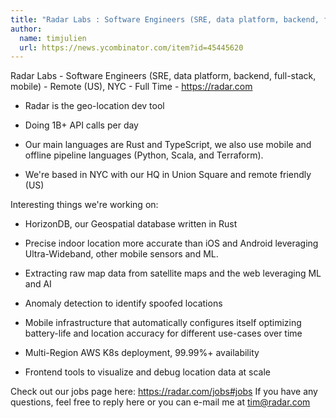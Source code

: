 ```yaml
---
title: "Radar Labs : Software Engineers (SRE, data platform, backend, full-stack, mobile)"
author:
  name: timjulien
  url: https://news.ycombinator.com/item?id=45445620
---
```

Radar Labs - Software Engineers (SRE, data platform, backend, full-stack, mobile) - Remote (US), NYC - Full Time - <a href="https:&#x2F;&#x2F;radar.com" rel="nofollow">https:&#x2F;&#x2F;radar.com</a>

- Radar is the geo-location dev tool

- Doing 1B+ API calls per day

- Our main languages are Rust and TypeScript, we also use mobile and offline pipeline languages (Python, Scala, and Terraform).

- We&#x27;re based in NYC with our HQ in Union Square and remote friendly (US)

Interesting things we&#x27;re working on:

- HorizonDB, our Geospatial database written in Rust

- Precise indoor location more accurate than iOS and Android leveraging Ultra-Wideband, other mobile sensors and ML.

- Extracting raw map data from satellite maps and the web leveraging ML and AI

- Anomaly detection to identify spoofed locations

- Mobile infrastructure that automatically configures itself optimizing battery-life and location accuracy for different use-cases over time

- Multi-Region AWS K8s deployment, 99.99%+ availability

- Frontend tools to visualize and debug location data at scale

Check out our jobs page here: <a href="https:&#x2F;&#x2F;radar.com&#x2F;jobs#jobs" rel="nofollow">https:&#x2F;&#x2F;radar.com&#x2F;jobs#jobs</a> If you have any questions, feel free to reply here or you can e-mail me at tim@radar.com
<JobApplication />
